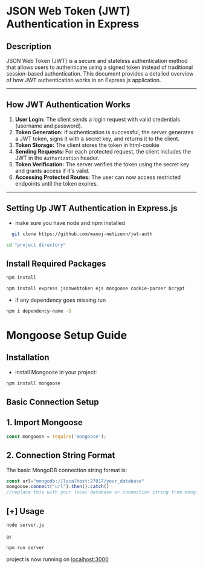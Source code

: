 

# JSON Web Token (JWT) Authentication in Express 

## Description
JSON Web Token (JWT) is a secure and stateless authentication method that allows users to authenticate using a signed token instead of traditional session-based authentication. This document provides a detailed overview of how JWT authentication works in an Express.js application.

---

## How JWT Authentication Works
1. **User Login:** The client sends a login request with valid credentials (username and password).
2. **Token Generation:** If authentication is successful, the server generates a JWT token, signs it with a secret key, and returns it to the client.
3. **Token Storage:** The client stores the token in html-cookie
4. **Sending Requests:** For each protected request, the client includes the JWT in the `Authorization` header.
5. **Token Verification:** The server verifies the token using the secret key and grants access if it's valid.
6. **Accessing Protected Routes:** The user can now access restricted endpoints until the token expires.

---

## Setting Up JWT Authentication in Express.js

- make sure you have node and npm installed

```bash
  git clone https://github.com/manoj-netizenn/jwt-auth
```

```bash
cd "project directory"
```
## Install Required Packages

```bash
npm install
```

```bash
npm install express jsonwebtoken ejs mongoose cookie-parser bcrypt
```


- if any dependency goes missing run

```bash
npm i dependency-name -D
```

# Mongoose Setup Guide

## Installation

- install Mongoose in your project:

```bash
npm install mongoose
```

## Basic Connection Setup

## 1. Import Mongoose
```javascript
const mongoose = require('mongoose');
```

## 2. Connection String Format
The basic MongoDB connection string format is:
```javascript
const url="mongodb://localhost:27017/your_database"
mongoose.connect("url").then().catch()
//replace this with your local database or connection string from mongodb account

```

## [+] Usage

```bash
node server.js
```
or

```bash
npm run server
```

project is now running on <a href ="http://localhost:3000">localhost:3000</a>